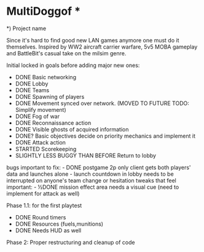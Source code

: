 # MultiDoggof *
*) Project name

Since it's hard to find good new LAN games anymore one must do it themselves. Inspired by WW2 aircraft carrier warfare, 5v5 MOBA gameplay and BattleBit's casual take on the milsim genre.

Initial locked in goals before adding major new ones:
- DONE Basic networking
- DONE Lobby
- DONE Teams
- DONE Spawning of players
- DONE Movement synced over network. (MOVED TO FUTURE TODO: Simplify movement)
- DONE Fog of war
- DONE Reconnaissance action
- DONE Visible ghosts of acquired information
- DONE? Basic objectives
	decide on priority mechanics and implement it
- DONE Attack action
- STARTED Scorekeeping
- SLIGHTLY LESS BUGGY THAN BEFORE Return to lobby

bugs important to fix:
	- DONE postgame 2p only client gets both players' data and launches alone
	- launch countdown in lobby needs to be interrupted on anyone's team change or hesitation
tweaks that feel important:
	- ½DONE mission effect area needs a visual cue (need to implement for attack as well)


Phase 1.1: for the first playtest
- DONE Round timers
- DONE Resources (fuels,munitions)
- DONE Needs HUD as well

Phase 2: Proper restructuring and cleanup of code
